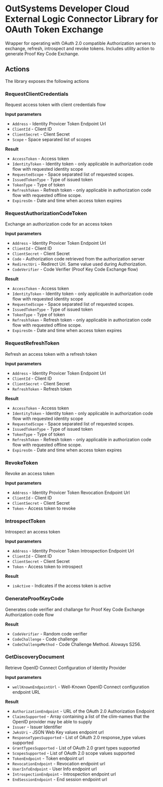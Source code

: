 # OutSystems Developer Cloud External Logic Connector Library for OAuth Token Exchange

Wrapper for operating with OAuth 2.0 compatible Authorization servers to exchange, refresh, introspect and revoke tokens. Includes utility action to generate Proof Key Code Exchange.

## Actions
The library exposes the following actions

### RequestClientCredentials

Request access token with client credentials flow

**Input parameters**

* `Address` - Identity Provicer Token Endpoint Url
* `ClientId` - Client ID
* `ClientSecret` - Client Secret
* `Scope` - Space separated list of scopes

**Result**

* `AccessToken` - Access token
* `IdentityToken` - Identity token - only applicable in authorization code flow with requested identity scope
* `RequestedScope` - Space separated list of requested scopes.
* `IssuedTokenType` - Type of issued token
* `TokenType` - Type of token
* `RefreshToken` - Refresh token - only applicable in authorization code flow with requested offline scope.
* `ExpiresOn` - Date and time when access token expires

### RequestAuthorizationCodeToken

Exchange an authorization code for an access token

**Input parameters**

* `Address` - Identity Provicer Token Endpoint Url
* `ClientId` - Client ID
* `ClientSecret` - Client Secret
* `Code` - Authorization code retrieved from the authorization server
* `RedirectUri` - Redirect Uri. Same value used during Authorization.
* `CodeVerifier` - Code Verifier (Proof Key Code Exchange flow)

**Result**

* `AccessToken` - Access token
* `IdentityToken` - Identity token - only applicable in authorization code flow with requested identity scope
* `RequestedScope` - Space separated list of requested scopes.
* `IssuedTokenType` - Type of issued token
* `TokenType` - Type of token
* `RefreshToken` - Refresh token - only applicable in authorization code flow with requested offline scope.
* `ExpiresOn` - Date and time when access token expires

### RequestRefreshToken

Refresh an access token with a refresh token

**Input parameters**

* `Address` - Identity Provicer Token Endpoint Url
* `ClientId` - Client ID
* `ClientSecret` - Client Secret
* `RefreshToken` - Refresh token

**Result**

* `AccessToken` - Access token
* `IdentityToken` - Identity token - only applicable in authorization code flow with requested identity scope
* `RequestedScope` - Space separated list of requested scopes.
* `IssuedTokenType` - Type of issued token
* `TokenType` - Type of token
* `RefreshToken` - Refresh token - only applicable in authorization code flow with requested offline scope.
* `ExpiresOn` - Date and time when access token expires

### RevokeToken

Revoke an access token

**Input parameters**

* `Address` - Identity Provicer Token Revocation Endpoint Url
* `ClientId` - Client ID
* `ClientSecret` - Client Secret
* `Token` - Access token to revoke

### IntrospectToken

Introspect an access token

**Input parameters**

* `Address` - Identity Provicer Token Introspection Endpoint Url
* `ClientId` - Client ID
* `ClientSecret` - Client Secret
* `Token` - Access token to introspect

**Result**

* `isActive` - Indicates if the access token is active

### GenerateProofKeyCode

Generates code verifier and challange for Proof Key Code Exchange Authorization code flow

**Result**

* `CodeVerifier` - Random code verifier
* `CodeChallenge` - Code challenge
* `CodeChallengeMethod` - Code Challenge Method. Aloways S256.

### GetDiscoveryDocument

Retrieve OpenID Connect Configuration of Identity Provider

**Input parameters**

* `wellKnownEndpointUrl` - Well-Known OpenID Connect configuration endpoint URL

**Result**

* `AuthorizationEndpoint` - URL of the OAuth 2.0 Authorization Endpoint
* `ClaimsSupported` - Array containing a list of the clim-names that the OpenID provider may be able to supply
* `Issuer` - Issuer Identifier
* `JwksUri` - JSON Web Key values endpoint url
* `ResponseTypesSupported` - List of OAuth 2.0 response_type values supported
* `GrantTypesSupported` - List of OAuth 2.0 grant types supported
* `ScopesSupported` - List of OAuth 2.0 scope values supported
* `TokenEndpoint` - Token endpoint url
* `RevocationEndpoint` - Revocation endpoint url
* `UserInfoEndpoint` - User Info endpoint url
* `IntrospectionEndpoint` - Introspection endpoint url
* `EndSessionEndpoint` - End session endpoint url